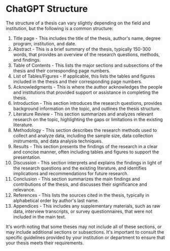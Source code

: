 # ChatGPT Structure

The structure of a thesis can vary slightly depending on the field and institution, but the following is a common structure:

1. Title page - This includes the title of the thesis, author's name, degree program, institution, and date.
2. Abstract - This is a brief summary of the thesis, typically 150-300 words, that provides an overview of the research questions, methods, and findings.
3. Table of Contents - This lists the major sections and subsections of the thesis and their corresponding page numbers.
4. List of Tables/Figures - If applicable, this lists the tables and figures included in the thesis and their corresponding page numbers.
5. Acknowledgments - This is where the author acknowledges the people and institutions that provided support or assistance in completing the thesis.
6. Introduction - This section introduces the research questions, provides background information on the topic, and outlines the thesis structure.
7. Literature Review - This section summarizes and analyzes relevant research on the topic, highlighting the gaps or limitations in the existing literature.
8. Methodology - This section describes the research methods used to collect and analyze data, including the sample size, data collection instruments, and data analysis techniques.
9. Results - This section presents the findings of the research in a clear and concise manner, often including tables and figures to support the presentation.
10. Discussion - This section interprets and explains the findings in light of the research questions and the existing literature, and identifies implications and recommendations for future research.
11. Conclusion - This section summarizes the main findings and contributions of the thesis, and discusses their significance and relevance.
12. References - This lists the sources cited in the thesis, typically in alphabetical order by author's last name.
13. Appendices - This includes any supplementary materials, such as raw data, interview transcripts, or survey questionnaires, that were not included in the main text.

It's worth noting that some theses may not include all of these sections, or may include additional sections or subsections. It's important to consult the specific guidelines provided by your institution or department to ensure that your thesis meets their requirements.
